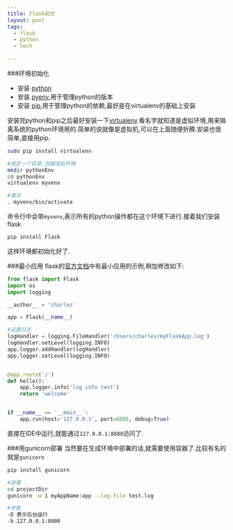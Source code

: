 ```yaml
---
title: Flask初识
layout: post
tags:
  - flask
  - python
  - tech
  
---
```


###环境初始化
- 安装 [python](https://www.python.org/)
- 安装 [pyenv](https://github.com/yyuu/pyenv),用于管理python的版本
- 安装 [pip](https://pip.pypa.io/en/stable/installing/),用于管理python的依赖,最好是在virtualenv的基础上安装

安装完python和pip之后最好安装一下[virtualenv](https://virtualenv.pypa.io/en/latest/).看名字就知道是虚拟环境,用来隔离系统的python环境用的.简单的说就像是虚拟机,可以在上面随便折腾.安装也很简单,直接用pip.

```sh
sudo pip install virtualenv

#指定一个目录,创建虚拟环境
mkdir pythonEnv
cd pythonEnv
virtualenv myvenv

#激活
. myvenv/bin/activate
```

命令行中会带`myvenv`,表示所有的python操作都在这个环境下进行.接着我们安装flask

```sh
pip install Flask
```
这样环境都初始化好了.

###最小应用
flask的[官方文档](http://flask.pocoo.org/docs/0.10/)中有最小应用的示例,稍加修改如下:

```python
from flask import Flask
import os
import logging

__author__ = 'charles'

app = Flask(__name__)

#设置日志
logHandler = logging.FileHandler('/Users/charles/myFlaskApp.log')
logHandler.setLevel(logging.INFO)
app.logger.addHandler(logHandler)
app.logger.setLevel(logging.INFO)


@app.route('/')
def hello():
    app.logger.info('log info test')
    return 'welcome'


if __name__ == '__main__':
    app.run(host='127.0.0.1', port=8888, debug=True)

```

直接在IDE中运行,就能通过`127.0.0.1:8888`访问了.

###用gunicorn部署
当然要在生成环境中部署的话,就需要使用容器了.比较有名的就是`gunicorn`

```sh
pip install gunicorn

#部署
cd projectDir
gunicorn -w 1 myAppName:app --log-file test.log

#参数
-D 表示后台运行
-b 127.0.0.1:8000
```
